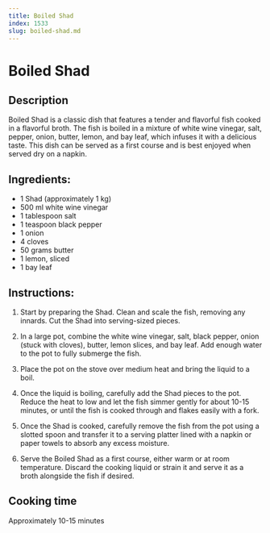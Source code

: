 ```yaml
---
title: Boiled Shad
index: 1533
slug: boiled-shad.md
---
```


# Boiled Shad

## Description
Boiled Shad is a classic dish that features a tender and flavorful fish cooked in a flavorful broth. The fish is boiled in a mixture of white wine vinegar, salt, pepper, onion, butter, lemon, and bay leaf, which infuses it with a delicious taste. This dish can be served as a first course and is best enjoyed when served dry on a napkin.

## Ingredients:
- 1 Shad (approximately 1 kg)
- 500 ml white wine vinegar
- 1 tablespoon salt
- 1 teaspoon black pepper
- 1 onion
- 4 cloves
- 50 grams butter
- 1 lemon, sliced
- 1 bay leaf

## Instructions:
1. Start by preparing the Shad. Clean and scale the fish, removing any innards. Cut the Shad into serving-sized pieces.

2. In a large pot, combine the white wine vinegar, salt, black pepper, onion (stuck with cloves), butter, lemon slices, and bay leaf. Add enough water to the pot to fully submerge the fish.

3. Place the pot on the stove over medium heat and bring the liquid to a boil.

4. Once the liquid is boiling, carefully add the Shad pieces to the pot. Reduce the heat to low and let the fish simmer gently for about 10-15 minutes, or until the fish is cooked through and flakes easily with a fork.

5. Once the Shad is cooked, carefully remove the fish from the pot using a slotted spoon and transfer it to a serving platter lined with a napkin or paper towels to absorb any excess moisture.

6. Serve the Boiled Shad as a first course, either warm or at room temperature. Discard the cooking liquid or strain it and serve it as a broth alongside the fish if desired.

## Cooking time
Approximately 10-15 minutes